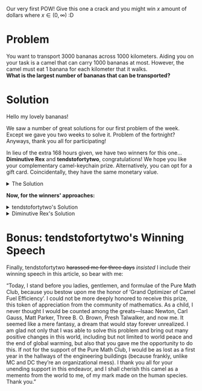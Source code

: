 Our very first POW! Give this one a crack and you might win $x$ amount of
dollars where $x \in (0, \infty)$ :D

# Problem
You want to transport 3000 bananas across 1000 kilometers.
Aiding you on your task is a camel that can carry 1000 bananas at most. However,
the camel must eat 1 banana for each kilometer that it walks.\
**What is the largest number of bananas that can be transported?**

# Solution
Hello my lovely bananas!

We saw a number of great solutions for our first problem of
the week. Except we gave you two weeks to solve it. Problem
of the fortnight? Anyways, thank you all for participating!

In lieu of the extra 168 hours given, we have two winners for
this one… **Diminutive Rex** and **tendstofortytwo**, congratulations! 
We hope you like your complementary camel-keychain
prize. Alternatively, you can opt for a gift card. Coincidentally,
they have the same monetary value.

<details>
<summary>The Solution</summary>
The camel can transport exactly $533 \frac{1}{3}$ bananas (roughly $17%$ of the total)
as follows: \ 
To transport all the bananas $1$ km from the start, we
have to make $3$ round trips, costing $5$ bananas in total (since
we don’t go back the last time). After $200$ km, something
important happens — the camel has eaten $1000$ bananas! Now
we only need to make 1 round trip for each km, so that’s $3$
bananas per km. This can go on for $333 \frac{1}{3}$ km, before another
$1000$ bananas gets eaten. From here, we only need to travel
the remaining $466 \frac{2}{3}$ km, at $1$ banana per km, leaving us with a
total of $533 \frac{1}{3}$ bananas at the finish line
</details>

**Now, for the winners' approaches:**

<details>
<summary>tendstofortytwo's Solution</summary>

Tendstofortytwo’s solution, or rather — *computer assisted thought experiment* 
— was particularly interesting; they graphed the distance travelled in one go ($x$) versus total
bananas transported ($y$), using a nifty Javascript program to
calculate all the values. Being hindered by the finiteness of
computing power, they arrived at the somewhat approximated answer that it is (about) optimal to travel in 1 km
intervals.  I urge you to check out their results which you can find in this 
[spreadsheet](https://docs.google.com/spreadsheets/d/1QIgi6lQ1lr8cJNkslepUWyw6S6Rcbq3LQP-4L2JGvM/edit?usp=sharing.) 
and ponder about the zigzaggy corners.
</details>

<details>
<summary>Diminutive Rex's Solution</summary>

Diminutive Rex came up with a more rigorous proof, ~~showing once again that computers are inferior to pencil and paper in every way~~. 
Their method of transporting bananas involved setting up “banana caches” throughout the journey, such that
they would end up back at the start and be able to travel the whole $1000$km in one go, 
picking up the caches as they go.

Here is is a shortened version of their proof:

Clearly, you must leave banana caches to get ANY bananas
past the finish line, and, clearly, you must make at least two
trips back to the origin to pick up more bananas, if you are
going to make the most of your bananas. The sum of all
bananas in banana caches up to and including kilometre $x$
should be no more than $x$. This is because if, for example,
you encounter $400$ bananas at the $200$km mark on your final
trip, you will have to leave $200$ bananas behind—a waste of
bananas! And after arguing that $2$ banana caches are necessary
to transport the maximum number of bananas because two
trips back to the origin are needed, they concluded “without
loss of generality that one of the caches will have to be further
out than the other. That means that, when leaving the caches,
we will travel the distance from the origin to the closer cache
$4$ times, but the distance from the closer cache to the further
cache just $2$ times. This means that the further cache can store
at most $\frac{1}{3}$ of a trip’s worth of bananas, and the closer cache
can store at most 1/5 (two trips there, two trips back, and the
amount cached). $\frac{1}{3}(1000) + \frac{1}{5}(1000) = 533$ bananas!
</details>

# Bonus: tendstofortytwo's Winning Speech

Finally, tendstofortytwo ~~harassed me for three days~~ *insisted* I include their
winning speech in this article, so bear with me:

“Today, I stand before you ladies, gentlemen, and formulae of
the Pure Math Club, because you bestow upon me the honor
of ‘Grand Optimizer of Camel Fuel Efficiency’. I could not
be more deeply honored to receive this prize, this token of
appreciation from the community of mathematics. As a child,
I never thought I would be counted among the greats—Isaac
Newton, Carl Gauss, Matt Parker, Three B. O. Brown, Presh
Talwalker, and now me. It seemed like a mere fantasy, a
dream that would stay forever unrealized. I am glad not only
that I was able to solve this problem and bring out many
positive changes in this world, including but not limited to
world peace and the end of global warming, but also that you
gave me the opportunity to do this. If not for the support of
the Pure Math Club, I would be as lost as a first year in the
hallways of the engineering buildings (because frankly, unlike
MC and DC they’re an organizational mess). I thank you all for
your unending support in this endeavor, and I shall cherish
this camel as a memento from the world to me, of my mark
made on the human species. Thank you.”